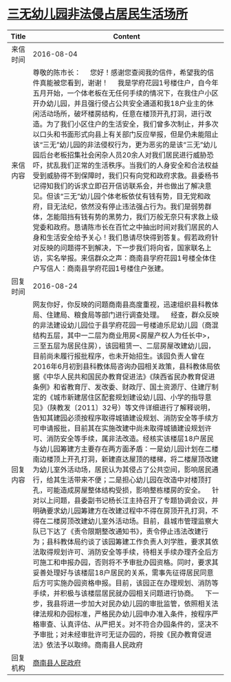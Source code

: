 # <a href="http://www.shangluo.gov.cn/zmhd/ldxxxx.jsp?urltype=leadermail.LeaderMailContentUrl&wbtreeid=1112&leadermailid=3760">三无幼儿园非法侵占居民生活场所</a>
|Title|Content|
|:---:|---|
|来信时间|2016-08-04|
|来信内容|尊敬的陈市长：     您好！感谢您查阅我的信件，希望我的信件真能被您看到，谢谢！     我是学府花园1号楼住户，自今年五月开始，一个体老板在无任何手续的情况下，在我住户小区开办幼儿园，并且强行侵占公共安全通道和我18户业主的休闲活动场所，破坏楼房结构，任意在楼顶开孔打洞，进行改造。为了我们小区住户的生活安全，我们曾多次制止，并多次以口头和书面形式向县上有关部门反应举报，但是仍未能阻止该“三无”幼儿园的非法侵权行为，更为恶劣的是该“三无”幼儿园后台老板招集社会闲杂人员20余人对我们居民进行威胁恐吓，扰乱我们正常的生活秩序。当我们的人身安全和合法权益受到威胁得不到保障时，我们只有向党和政府求救。县委杨书记得知我们的诉求立即召开信访联系会，并也做出了解决意见。但该“三无”幼儿园个体老板依仗有钱有势，目无党和政府，目无法纪，依然没有停止违法强占行为。我们是弱势群体，怎能阻挡有钱有势的黑势力，我们万般无奈只有求救上级党委和政府。恳请陈市长在百忙之中抽出时间对我们居民的人身和生活安全给予关心！我们恳请尽快得到答复。假若政府针对反映的问题得不到解决，下一步我们将向省，国家联名上访，实名举报。来信群众之声：商南县学府花园1号楼全体住户写信人：商南县学府花园1号楼住户张建。|
|回复时间|2016-08-24|
|回复内容|网友你好，你反映的问题商南县高度重视，迅速组织县科教体局、住建局、粮食局等部门进行调查处理。    经查，群众反映的非法建设幼儿园位于县学府花园一号楼迪乐尼幼儿园（商混结构五层，其中一二层为商业用房<房屋产权人为任长中>，三至五层为居民住房），该园租赁一、二层房屋改建幼儿园，目前尚未履行报批程序，也未开始招生。该园负责人曾在2016年6月初到县科教体局咨询办园相关政策，县科教体局依据《中华人民共和国民办教育促进法》《陕西省民办教育促进条例》和省教育厅、发改委、财政厅、国土资源厅、住建厅制定的《城市新建居住区配套规划建设幼儿园、小学的指导意见》（陕教发〔2011〕32号）等文件详细进行了解释说明，告知其建园必须按程序取得城镇建设规划、消防安全等手续方可申请报批，目前其在实施改建中尚未取得城镇建设规划许可、消防安全等手续，属非法改造。经核实该楼层18户居民与幼儿园筹建方主要存在两方面矛盾：一是幼儿园计划在二楼南边楼顶上开孔打洞，新建直达屋顶的楼梯，将二楼屋顶改建为幼儿室外活动场，居民认为其侵占了公共空间，影响居民通行，给其生活带来不便；二是担心幼儿园在改造中对楼顶打孔，可能造成房屋整体结构受损，影响整栋楼房的安全。    针对以上问题，县委副书记杨长江主持召开了专题协调会议，并明确要求幼儿园筹建方在改建过程中不得在房顶开孔打洞，不得在二楼房顶改建幼儿室外活动场。目前，县城市管理监察大队已下达了《责令限期整改通知书》，责令停止违法改建行为；县科教体局约谈了该园筹建工作负责人刘学胜，要求其依法取得规划许可、消防安全等手续，待相关手续办理齐全后方可施工和申报办园，否则将不予审批办园资格。同时，要求其妥善处理好与该楼层18户居民的关系，需事先征得居民同意后方可实施办园资格申报。目前，该园正在办理规划、消防等手续，并积极与该楼层居民就办园相关问题进行协商。    下一步，我县将进一步加大对民办幼儿园的审批监管，依照相关法律法规和办园标准，严格民办幼儿园申办准入条件，按程序严格审查、认真评估、从严把关。对不符合办园条件的，坚决不予审批；对未经审批许可无证办园的，将按《民办教育促进法》依法予以取缔。商南县人民政府|
|回复机构|<a href="../../categories/agencies/商南县人民政府.md">商南县人民政府</a>|
